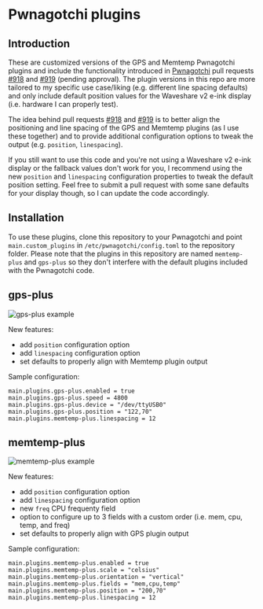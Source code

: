 # Pwnagotchi plugins

## Introduction

These are customized versions of the GPS and Memtemp Pwnagotchi plugins and include the functionality introduced in [Pwnagotchi](https://github.com/evilsocket/pwnagotchi) pull requests [#918](https://github.com/evilsocket/pwnagotchi/pull/918) and [#919](https://github.com/evilsocket/pwnagotchi/pull/919) (pending approval). The plugin versions in this repo are more tailored to my specific use case/liking (e.g. different line spacing defaults) and only include default position values for the Waveshare v2 e-ink display (i.e. hardware I can properly test).

The idea behind pull requests [#918](https://github.com/evilsocket/pwnagotchi/pull/918) and [#919](https://github.com/evilsocket/pwnagotchi/pull/919) is to better align the positioning and line spacing of the GPS and Memtemp plugins (as I use these together) and to provide additional configuration options to tweak the output (e.g. `position`, `linespacing`).

If you still want to use this code and you're not using a Waveshare v2 e-ink display or the fallback values don't work for you, I recommend using the new `position` and `linespacing` configuration properties to tweak the default position setting. Feel free to submit a pull request with some sane defaults for your display though, so I can update the code accordingly.

## Installation

To use these plugins, clone this repository to your Pwnagotchi and point `main.custom_plugins` in `/etc/pwnagotchi/config.toml` to the repository folder. Please note that the plugins in this repository are named `memtemp-plus` and `gps-plus` so they don't interfere with the default plugins included with the Pwnagotchi code.

## gps-plus

![gps-plus example](./photos/gps-plus.png)

New features:
- add `position` configuration option
- add `linespacing` configuration option
- set defaults to properly align with Memtemp plugin output

Sample configuration:
```
main.plugins.gps-plus.enabled = true
main.plugins.gps-plus.speed = 4800
main.plugins.gps-plus.device = "/dev/ttyUSB0"
main.plugins.gps-plus.position = "122,70"
main.plugins.memtemp-plus.linespacing = 12 
```

## memtemp-plus

![memtemp-plus example](./photos/memtemp-plus.png)

New features:
- add `position` configuration option
- add `linespacing` configuration option
- new `freq` CPU frequenty field
- option to configure up to 3 fields with a custom order (i.e. mem, cpu, temp, and freq)
- set defaults to properly align with GPS plugin output

Sample configuration:
```
main.plugins.memtemp-plus.enabled = true
main.plugins.memtemp-plus.scale = "celsius"
main.plugins.memtemp-plus.orientation = "vertical"
main.plugins.memtemp-plus.fields = "mem,cpu,temp"
main.plugins.memtemp-plus.position = "200,70"
main.plugins.memtemp-plus.linespacing = 12 
```
